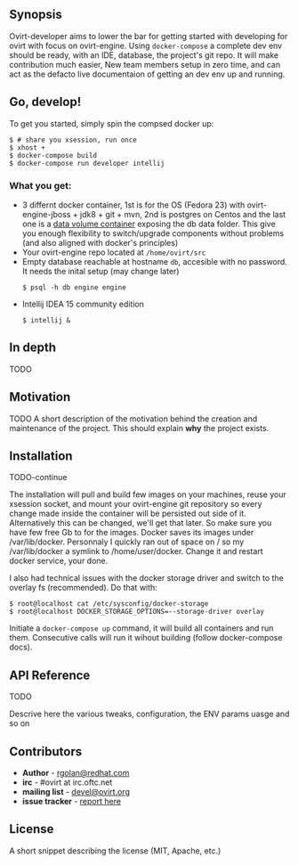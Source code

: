 ## Synopsis
Ovirt-developer aims to lower the bar for getting started with developing for ovirt with focus on ovirt-engine. Using `docker-compose` a complete dev env should be ready, with an IDE, database, the project's git repo. It will make contribution much easier, New team members setup in zero time, and can act as the defacto live documentaion of getting an dev env up and running.

## Go, develop!
To get you started, simply spin the compsed docker up:
```
$ # share you xsession, run once
$ xhost +
$ docker-compose build
$ docker-compose run developer intellij
```

### What you get:
- 3 differnt docker container, 1st is for the OS (Fedora 23) with ovirt-engine-jboss + jdk8 + git + mvn, 2nd is postgres on Centos and the last one is a [data volume container](https://docs.docker.com/engine/userguide/dockervolumes/#manage-data-in-containers) exposing the db data folder. This give you enough flexibility to switch/upgrade components without problems (and also aligned with docker's principles)
- Your ovirt-engine repo located at `/home/ovirt/src`
- Empty database reachable at hostname `db`, accesible with no password. It needs the inital setup (may change later)
  ```
  $ psql -h db engine engine
  ```
- Intellij IDEA 15 community edition
  ```
  $ intellij &
  ```

## In depth
TODO

## Motivation
TODO
A short description of the motivation behind the creation and maintenance of the project. This should explain **why** the project exists.

## Installation
TODO-continue

The installation will pull and build few images on your machines, reuse your xsession socket, and mount your ovirt-engine git repository so every change made inside the container will be persisted out side of it. Alternatively this can be changed, we'll get that later.
So make sure you have few free Gb to for the images. Docker saves its images under /var/lib/docker. Personnaly I quickly ran out of space on / so my /var/lib/docker a symlink to /home/user/docker. Change it and restart docker service, your done.

I also had technical issues with the docker storage driver and switch to the overlay fs (recommended). Do that with:
  ```
  $ root@localhost cat /etc/sysconfig/docker-storage
  $ root@localhost DOCKER_STORAGE_OPTIONS=--storage-driver overlay
  ```

Initiate a `docker-compose up` command, it will build all containers and run them. Consecutive calls will run it wihout building (follow docker-compose docs).


## API Reference
TODO

Descrive here the various tweaks, configuration, the ENV params uasge and so on

## Contributors

* **Author** - rgolan@redhat.com
* **irc** - #ovirt at irc.oftc.net
* **mailing list** - devel@ovirt.org
* **issue tracker** - [report here](https://github.com/rgolangh/ovirt-developer/issues)

## License

A short snippet describing the license (MIT, Apache, etc.)
